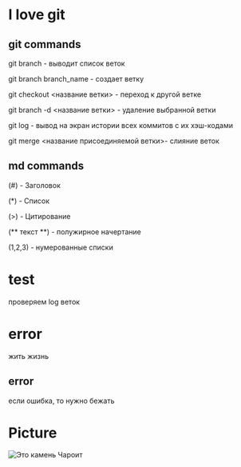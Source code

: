 # I love git

## git commands
git branch - выводит список веток

git branch branch_name - создает ветку

git checkout <название ветки> - переход к другой ветке  

git branch -d <название ветки> - удаление выбранной ветки

git log - вывод на экран истории всех коммитов с их хэш-кодами

git merge <название присоединяемой ветки>- слияние веток

## md commands
  (#) - Заголовок

 (*) - Cписок

(>) - Цитирование

(** текст **) - полужирное начертание

(1,2,3) - нумерованные списки

  # test
   проверяем log веток

# error

жить жизнь
   ## error

   если ошибка, то нужно бежать
   
   # Picture
   ![Это камень Чароит](charoit.jpg)
   
